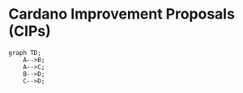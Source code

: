 # Cardano Improvement Proposals (CIPs)

```mermaid
graph TD;
    A-->B;
    A-->C;
    B-->D;
    C-->D;
```



